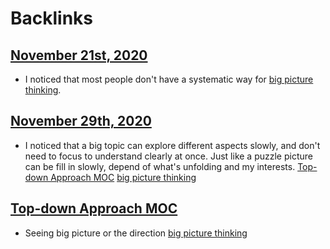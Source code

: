 
# Backlinks
## [November 21st, 2020](<November 21st, 2020.md>)
- I noticed that most people don't have a systematic way for [big picture thinking](<big picture thinking.md>).

## [November 29th, 2020](<November 29th, 2020.md>)
- I noticed that a big topic can explore different aspects slowly, and don't need to focus to understand clearly at once. Just like a puzzle picture can be fill in slowly, depend of what's unfolding and my interests. [Top-down Approach MOC](<Top-down Approach MOC.md>) [big picture thinking](<big picture thinking.md>)

## [Top-down Approach MOC](<Top-down Approach MOC.md>)
- Seeing big picture or the direction [big picture thinking](<big picture thinking.md>)

